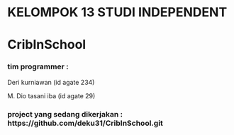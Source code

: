 # KELOMPOK 13 STUDI INDEPENDENT
# CribInSchool
<h3> tim programmer :</h3>
<p> Deri kurniawan (id agate 234)
<p> M. Dio tasani iba (id agate 29)</p>
<h3>project yang sedang dikerjakan : https://github.com/deku31/CribInSchool.git</h3>

